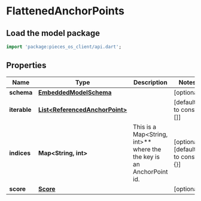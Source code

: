 # FlattenedAnchorPoints

## Load the model package
```dart
import 'package:pieces_os_client/api.dart';
```

## Properties
Name | Type | Description | Notes
------------ | ------------- | ------------- | -------------
**schema** | [**EmbeddedModelSchema**](EmbeddedModelSchema) |  | [optional] 
**iterable** | [**List\<ReferencedAnchorPoint\>**](ReferencedAnchorPoint) |  | [default to const []]
**indices** | **Map\<String, int\>** | This is a Map\<String, int\>** where the the key is an AnchorPoint id. | [optional] [default to const {}]
**score** | [**Score**](Score) |  | [optional] 




